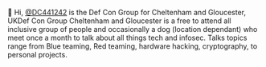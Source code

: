 👋 Hi, [@DC441242](https://twitter.com/dc441242) is the Def Con Group for Cheltenham and Gloucester, UKDef Con Group Cheltenham and Gloucester is a free to attend all inclusive group of people and occasionally a dog (location dependant) who meet once a month to talk about all things tech and infosec. Talks topics range from Blue teaming, Red teaming, hardware hacking, cryptography, to personal projects.

<!---
Def Con Group for Cheltenham and Gloucester, UK.
--->
